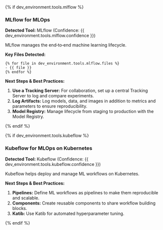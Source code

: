 {% if dev_environment.tools.mlflow %}

### MLflow for MLOps

**Detected Tool:** MLflow (Confidence:
{{ dev_environment.tools.mlflow.confidence }})

MLflow manages the end‑to‑end machine learning lifecycle.

**Key Files Detected:**

```text
{% for file in dev_environment.tools.mlflow.files %}
- {{ file }}
{% endfor %}
```

**Next Steps & Best Practices:**

1. **Use a Tracking Server:** For collaboration, set up a central Tracking
   Server to log and compare experiments.
2. **Log Artifacts:** Log models, data, and images in addition to metrics and
   parameters to ensure reproducibility.
3. **Model Registry:** Manage lifecycle from staging to production with the
   Model Registry.

{% endif %}

{% if dev_environment.tools.kubeflow %}

### Kubeflow for MLOps on Kubernetes

**Detected Tool:** Kubeflow (Confidence:
{{ dev_environment.tools.kubeflow.confidence }})

Kubeflow helps deploy and manage ML workflows on Kubernetes.

**Next Steps & Best Practices:**

1. **Pipelines:** Define ML workflows as pipelines to make them reproducible
   and scalable.
2. **Components:** Create reusable components to share workflow building
   blocks.
3. **Katib:** Use Katib for automated hyperparameter tuning.

{% endif %}
